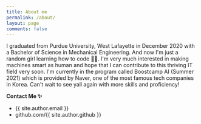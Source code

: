 ```yaml
---
title: About me
permalink: /about/
layout: page
comments: false
---
```


I graduated from Purdue University, West Lafayette in December 2020 with a Bachelor of Science in Mechanical Engineering. And now I'm just a random girl learning how to code 👩‍💻. I'm very much interested in making machines smart as human and hope that I can contribute to this thriving IT field very soon. I'm currently in the program called Boostcamp AI (Summer 2021) which is provided by Naver, one of the most famous tech companies in Korea. Can't wait to see yall again with more skills and proficiency!

**Contact Me ✨**

- {{ site.author.email }}
- github.com/{{ site.author.github }}
